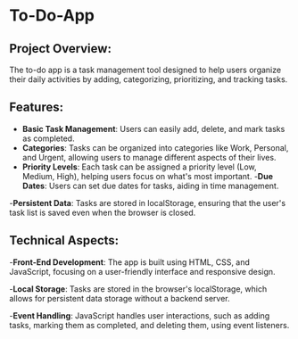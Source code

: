 # To-Do-App
## Project Overview: 
The to-do app is a task management tool designed to help users organize their daily activities by adding, categorizing, prioritizing, and tracking tasks.

## Features:

- **Basic Task Management**: Users can easily add, delete, and mark tasks as completed.
- **Categories**: Tasks can be organized into categories like Work, Personal, and Urgent, allowing users to manage different aspects of their lives.
- **Priority Levels**: Each task can be assigned a priority level (Low, Medium, High), helping users focus on what's most important.
-**Due Dates**: Users can set due dates for tasks, aiding in time management.

  
-**Persistent Data**: Tasks are stored in localStorage, ensuring that the user's task list is saved even when the browser is closed.

## Technical Aspects:
-**Front-End Development**: The app is built using HTML, CSS, and JavaScript, focusing on a user-friendly interface and responsive design.

-**Local Storage**: Tasks are stored in the browser's localStorage, which allows for persistent data storage without a backend server.

-**Event Handling**: JavaScript handles user interactions, such as adding tasks, marking them as completed, and deleting them, using event listeners.
